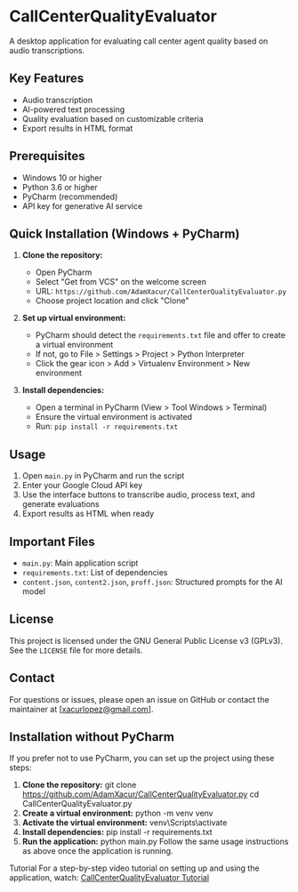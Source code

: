 # CallCenterQualityEvaluator

A desktop application for evaluating call center agent quality based on audio transcriptions.

## Key Features

- Audio transcription
- AI-powered text processing
- Quality evaluation based on customizable criteria
- Export results in HTML format

## Prerequisites

- Windows 10 or higher
- Python 3.6 or higher
- PyCharm (recommended)
- API key for generative AI service

## Quick Installation (Windows + PyCharm)

1. **Clone the repository:**
   - Open PyCharm
   - Select "Get from VCS" on the welcome screen
   - URL: `https://github.com/AdamXacur/CallCenterQualityEvaluator.py`
   - Choose project location and click "Clone"

2. **Set up virtual environment:**
   - PyCharm should detect the `requirements.txt` file and offer to create a virtual environment
   - If not, go to File > Settings > Project > Python Interpreter
   - Click the gear icon > Add > Virtualenv Environment > New environment

3. **Install dependencies:**
   - Open a terminal in PyCharm (View > Tool Windows > Terminal)
   - Ensure the virtual environment is activated
   - Run: `pip install -r requirements.txt`

## Usage

1. Open `main.py` in PyCharm and run the script
2. Enter your Google Cloud API key
3. Use the interface buttons to transcribe audio, process text, and generate evaluations
4. Export results as HTML when ready

## Important Files

- `main.py`: Main application script
- `requirements.txt`: List of dependencies
- `content.json`, `content2.json`, `proff.json`: Structured prompts for the AI model

## License

This project is licensed under the GNU General Public License v3 (GPLv3). See the `LICENSE` file for more details.

## Contact

For questions or issues, please open an issue on GitHub or contact the maintainer at [xacurlopez@gmail.com].

## Installation without PyCharm

If you prefer not to use PyCharm, you can set up the project using these steps:

1. **Clone the repository:**
   git clone https://github.com/AdamXacur/CallCenterQualityEvaluator.py
cd CallCenterQualityEvaluator.py
2. **Create a virtual environment:**
   python -m venv venv
3. **Activate the virtual environment:**
   venv\Scripts\activate
4. **Install dependencies:**
   pip install -r requirements.txt
5. **Run the application:**
   python main.py
Follow the same usage instructions as above once the application is running.

Tutorial
For a step-by-step video tutorial on setting up and using the application, watch: [CallCenterQualityEvaluator Tutorial]([(https://www.youtube.com/watch?v=mVsjMZU6hf8)])
